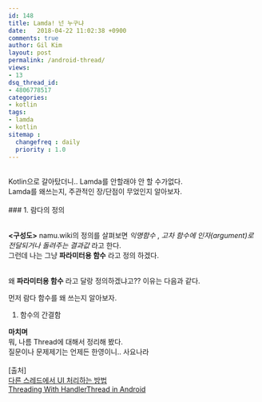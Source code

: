 ```yaml
---
id: 148
title: Lamda! 넌 누구냐
date:   2018-04-22 11:02:38 +0900
comments: true
author: Gil Kim
layout: post
permalink: /android-thread/
views:
- 13
dsq_thread_id:
- 4806778517
categories:
- kotlin
tags:
- lamda
- kotlin
sitemap :
  changefreq : daily
  priority : 1.0
---
```

<style>
.img-wrapper::before
{
  content: "";
  display:inline-block;
  vertical-align:middle;
  height:100%;

}
.img-wrapper > span
{
  display:inline-block;
  vertical-align:bottom;
  margin-left: 5px;
}
</style>

<br>
Kotlin으로 갈아탔더니.. Lamda를 안할래야 안 할 수가없다. <br>
Lamda를 왜쓰는지, 주관적인 장/단점이 무었인지 알아보자. <br>
<!-- <img src="/assets/android_thread/erase-in-my-hair.png" style="width:200px; margin:20px;"/> -->
<br>
### 1. 람다의 정의<br><br>

**\<구성도\>**
namu.wiki의 정의를 살펴보면 *익명함수* , *고차 함수에 인자(argument)로 전달되거나 돌려주는 결과값* 라고 한다. <br>
그런데 나는 그냥 **파라미터용 함수** 라고 정의 하겠다. <br><br>

왜 **파라미터용 함수** 라고 달랑 정의하겠냐고?? 이유는 다음과 같다. 

먼저 람다 함수를 왜 쓰는지 알아보자.
1) 함수의 간결함

**마치며** <br>
뭐, 나름 Thread에 대해서 정리해 봤다.<br>
질문이나 문제제기는 언제든 한영이니.. 사요나라
<br><br>
[출처]<br>
[다른 스레드에서 UI 처리하는 방법](https://devlab.neonkid.xyz/posts/android/Android,-%EB%8B%A4%EB%A5%B8-%EC%93%B0%EB%A0%88%EB%93%9C%EC%97%90%EC%84%9C-UI-%EC%B2%98%EB%A6%AC%EB%A5%BC-%ED%95%98%EB%8A%94-%EB%B0%A9%EB%B2%95.html)<br>
[Threading With HandlerThread in Android](https://www.raywenderlich.com/5466-threading-with-handlerthread-in-android)<br>

<br>


<br>
